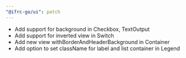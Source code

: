 ```yaml
---
"@ifrc-go/ui": patch
---
```


- Add support for background in Checkbox, TextOutput
- Add support for inverted view in Switch
- Add new view withBorderAndHeaderBackground in Container
- Add option to set className for label and list container in Legend
